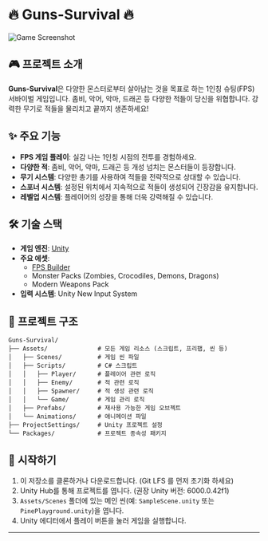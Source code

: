 # 🔥 Guns-Survival 🔥

![Game Screenshot](https://via.placeholder.com/800x450.png?text=Your+Game+Screenshot+Here)

## 🎮 프로젝트 소개

**Guns-Survival**은 다양한 몬스터로부터 살아남는 것을 목표로 하는 1인칭 슈팅(FPS) 서바이벌 게임입니다. 좀비, 악어, 악마, 드래곤 등 다양한 적들이 당신을 위협합니다. 강력한 무기로 적들을 물리치고 끝까지 생존하세요!

## ✨ 주요 기능

*   **FPS 게임 플레이**: 실감 나는 1인칭 시점의 전투를 경험하세요.
*   **다양한 적**: 좀비, 악어, 악마, 드래곤 등 개성 넘치는 몬스터들이 등장합니다.
*   **무기 시스템**: 다양한 총기를 사용하여 적들을 전략적으로 상대할 수 있습니다.
*   **스포너 시스템**: 설정된 위치에서 지속적으로 적들이 생성되어 긴장감을 유지합니다.
*   **레벨업 시스템**: 플레이어의 성장을 통해 더욱 강력해질 수 있습니다.

## 🛠️ 기술 스택

*   **게임 엔진**: [Unity](https://unity.com/)
*   **주요 에셋**:
    *   [FPS Builder](https://assetstore.unity.com/packages/tools/game-toolkits/fps-builder-224206)
    *   Monster Packs (Zombies, Crocodiles, Demons, Dragons)
    *   Modern Weapons Pack
*   **입력 시스템**: Unity New Input System

## 📂 프로젝트 구조

```
Guns-Survival/
├── Assets/              # 모든 게임 리소스 (스크립트, 프리팹, 씬 등)
│   ├── Scenes/          # 게임 씬 파일
│   ├── Scripts/         # C# 스크립트
│   │   ├── Player/      # 플레이어 관련 로직
│   │   ├── Enemy/       # 적 관련 로직
│   │   ├── Spawner/     # 적 생성 관련 로직
│   │   └── Game/        # 게임 관리 로직
│   ├── Prefabs/         # 재사용 가능한 게임 오브젝트
│   └── Animations/      # 애니메이션 파일
├── ProjectSettings/     # Unity 프로젝트 설정
└── Packages/            # 프로젝트 종속성 패키지
```

## 🚀 시작하기

1.  이 저장소를 클론하거나 다운로드합니다. (Git LFS 를 먼저 초기화 하세요)
2.  Unity Hub를 통해 프로젝트를 엽니다. (권장 Unity 버전: 6000.0.42f1)
3.  `Assets/Scenes` 폴더에 있는 메인 씬(예: `SampleScene.unity` 또는 `PinePlayground.unity`)을 엽니다.
4.  Unity 에디터에서 플레이 버튼을 눌러 게임을 실행합니다.

---
